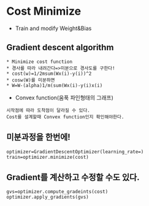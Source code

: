 # Cost Minimize
* Train and modify Weight&Bias

## Gradient descent algorithm
```
* Minimize cost function
* 경사를 따라 내려간다=>미분으로 경사도를 구한다!
* cost(w)=1/2msum(Wx(i)-y(i))^2
* cosw(W)를 미분하면
* W=W-(alpha)1/m(sum(Wx(i)-y(i)x(i)
```

* Convex function(움푹 파인형태의 그래프)
```
시작점에 따라 도착점이 달라질 수 있다.
Cost를 설계할때 Convex function인지 확인해야한다.
```
## 미분과정을 한번에!
```
optimizer=GradientDescentOptimizer(learning_rate=)
train=optimizer.minimize(cost)
```

## Gradient를 계산하고 수정할 수도 있다.
```
gvs=optimizer.compute_gradeints(cost)
optimizer.apply_gradients(gvs)
```
